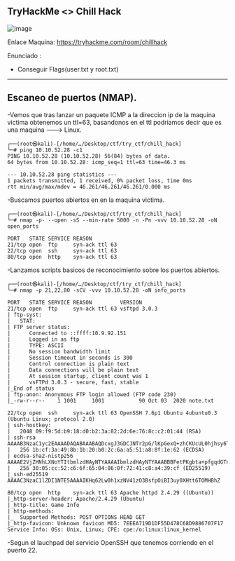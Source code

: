 ## TryHackMe  <> Chill Hack

![image](https://github.com/Esevka/CTF/assets/139042999/fb2397af-1c4d-452d-ad14-f9ccaf482ef1)

Enlace Maquina: https://tryhackme.com/room/chillhack

Enunciado : 
  - Conseguir Flags(user.txt y root.txt)
    
---

## Escaneo de puertos (NMAP).

-Vemos que tras lanzar un paquete ICMP a la direccion ip de la maquina victima obtenemos un ttl=63, basandonos en el ttl podriamos decir que es una maquina ---> Linux.

    ┌──(root㉿kali)-[/home/…/Desktop/ctf/try_ctf/chill_hack]
    └─# ping 10.10.52.28 -c1     
    PING 10.10.52.28 (10.10.52.28) 56(84) bytes of data.
    64 bytes from 10.10.52.28: icmp_seq=1 ttl=63 time=46.3 ms
    
    --- 10.10.52.28 ping statistics ---
    1 packets transmitted, 1 received, 0% packet loss, time 0ms
    rtt min/avg/max/mdev = 46.261/46.261/46.261/0.000 ms

-Buscamos puertos abiertos en en la maquina victima.

    ┌──(root㉿kali)-[/home/…/Desktop/ctf/try_ctf/chill_hack]
    └─# nmap -p- --open -sS --min-rate 5000 -n -Pn -vvv 10.10.52.28 -oN open_ports   
    
    PORT   STATE SERVICE REASON
    21/tcp open  ftp     syn-ack ttl 63
    22/tcp open  ssh     syn-ack ttl 63
    80/tcp open  http    syn-ack ttl 63

-Lanzamos scripts basicos de reconocimiento sobre los puertos abiertos.

    ┌──(root㉿kali)-[/home/…/Desktop/ctf/try_ctf/chill_hack]
    └─# nmap -p 21,22,80 -sCV -vvv 10.10.52.28 -oN info_ports                     
    
    PORT   STATE SERVICE REASON         VERSION
    21/tcp open  ftp     syn-ack ttl 63 vsftpd 3.0.3
    | ftp-syst: 
    |   STAT: 
    | FTP server status:
    |      Connected to ::ffff:10.9.92.151
    |      Logged in as ftp
    |      TYPE: ASCII
    |      No session bandwidth limit
    |      Session timeout in seconds is 300
    |      Control connection is plain text
    |      Data connections will be plain text
    |      At session startup, client count was 1
    |      vsFTPd 3.0.3 - secure, fast, stable
    |_End of status
    | ftp-anon: Anonymous FTP login allowed (FTP code 230)
    |_-rw-r--r--    1 1001     1001           90 Oct 03  2020 note.txt
    
    22/tcp open  ssh     syn-ack ttl 63 OpenSSH 7.6p1 Ubuntu 4ubuntu0.3 (Ubuntu Linux; protocol 2.0)
    | ssh-hostkey: 
    |   2048 09:f9:5d:b9:18:d0:b2:3a:82:2d:6e:76:8c:c2:01:44 (RSA)
    | ssh-rsa AAAAB3NzaC1yc2EAAAADAQABAAABAQDcxgJ3GDCJNTr2pG/lKpGexQ+zhCKUcUL0hjhsy6TLZsUE89P0ZmOoQrLQojvJD0RpfkUkDfd7ut4//Q0Gqzhbiak3AIOqEHVBIVcoINja1TIVq2v3mB6K2f+sZZXgYcpSQriwN+mKgIfrKYyoG7iLWZs92jsUEZVj7sHteOq9UNnyRN4+4FvDhI/8QoOQ19IMszrbpxQV3GQK44xyb9Fhf/Enzz6cSC4D9DHx+/Y1Ky+AFf0A9EIHk+FhU0nuxBdA3ceSTyu8ohV/ltE2SalQXROO70LMoCd5CQDx4o1JGYzny2SHWdKsOUUAkxkEIeEVXqa2pehJwqs0IEuC04sv
    |   256 1b:cf:3a:49:8b:1b:20:b0:2c:6a:a5:51:a8:8f:1e:62 (ECDSA)
    | ecdsa-sha2-nistp256 AAAAE2VjZHNhLXNoYTItbmlzdHAyNTYAAAAIbmlzdHAyNTYAAABBBFetPKgbta+pfgqdGTnzyD76mw/9vbSq3DqgpxPVGYlTKc5MI9PmPtkZ8SmvNvtoOp0uzqsfe71S47TXIIiQNxQ=
    |   256 30:05:cc:52:c6:6f:65:04:86:0f:72:41:c8:a4:39:cf (ED25519)
    |_ssh-ed25519 AAAAC3NzaC1lZDI1NTE5AAAAIKHq62Lw0h1xzNV41zO3BsfpOiBI3uy0XHtt6TOMHBhZ
    
    80/tcp open  http    syn-ack ttl 63 Apache httpd 2.4.29 ((Ubuntu))
    |_http-server-header: Apache/2.4.29 (Ubuntu)
    |_http-title: Game Info
    | http-methods: 
    |_  Supported Methods: POST OPTIONS HEAD GET
    |_http-favicon: Unknown favicon MD5: 7EEEA719D1DF55D478C68D9886707F17
    Service Info: OSs: Unix, Linux; CPE: cpe:/o:linux:linux_kernel
    
-Segun el lauchpad del servicio OpenSSH que tenemos corriendo en el puerto 22.


